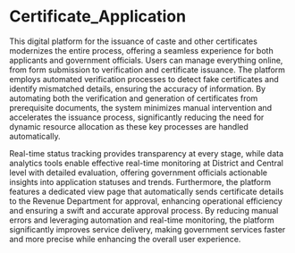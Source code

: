 # Certificate_Application
This digital platform for the issuance of caste and other certificates modernizes the entire process, offering a seamless experience for both applicants and government officials. Users can manage everything online, from form submission to verification and certificate issuance. The platform employs automated verification processes to detect fake certificates and identify mismatched details, ensuring the accuracy of information. By automating both the verification and generation of certificates from prerequisite documents, the system minimizes manual intervention and accelerates the issuance process, significantly reducing the need for dynamic resource allocation as these key processes are handled automatically.

Real-time status tracking provides transparency at every stage, while data analytics tools enable effective real-time monitoring at District and Central level with detailed evaluation, offering government officials actionable insights into application statuses and trends. Furthermore, the platform features a dedicated view page that automatically sends certificate details to the Revenue Department for approval, enhancing operational efficiency and ensuring a swift and accurate approval process. By reducing manual errors and leveraging automation and real-time monitoring, the platform significantly improves service delivery, making government services faster and more precise while enhancing the overall user experience.
